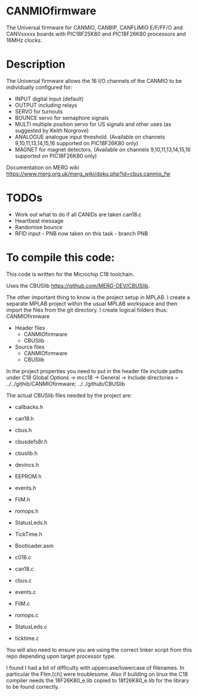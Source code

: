 # CANMIOfirmware

The Universal firmware for CANMIO, CANBIP, CANFLIMIO E/F/FF/O and CANVxxxxx boards with PIC18F25K80 and PIC18F26K80 processors and 16MHz clocks.

# Description

The Universal firmware allows the 16 I/O channels of the CANMIO to be individually configured for:

  * INPUT digital input (default)
  * OUTPUT including relays
  * SERVO for turnouts
  * BOUNCE servo for semaphore signals
  * MULTI multiple position servo for US signals and other uses (as suggested by Keith Norgrove)
  * ANALOGUE analogue input threshold. (Available on channels 9,10,11,13,14,15,16 supported on PIC18F26K80 only)
  * MAGNET for magnet detectors. (Available on channels 9,10,11,13,14,15,16 supported on PIC18F26K80 only)

Documentation on MERG wiki https://www.merg.org.uk/merg_wiki/doku.php?id=cbus:canmio_fw


# TODOs
  * Work out what to do if all CANIDs are taken can18.c
  * Heartbeat message
  * Randomise bounce
  * RFID input - PNB now taken on this task - branch PNB

# To compile this code:
This code is written for the Microchip C18 toolchain.

Uses the CBUSlib https://github.com/MERG-DEV/CBUSlib.

The other important thing to know is the project setup in MPLAB. I create a separate MPLAB project within the usual MPLAB workspace and then import the files from the git directory. I create logical folders thus:
CANMIOfirmware
  * Header files
    - CANMIOfirmware
    - CBUSlib
  * Source files
    - CANMIOfirmware
    - CBUSlib

In the project properties you need to put in the header file include paths under C18 Global Options -> mcc18 -> General -> Include directories = ../../githib/CANMIOfirmware; ../../github/CBUSlib

The actual CBUSlib files needed by the project are:
  * callbacks.h
  * can18.h
  * cbus.h
  * cbusdefs8r.h
  * cbuslib.h
  * devincs.h
  * EEPROM.h
  * events.h
  * FliM.h
  * romops.h
  * StatusLeds.h
  * TickTime.h

  * Bootloader.asm
  * c018.c
  * can18.c
  * cbus.c
  * events.c
  * FliM.c
  * romops.c
  * StatusLeds.c
  * ticktime.c

You will also need to ensure you are using the correct linker script from this repo depending upon target processor type. 

I found I had a bit of difficulty with uppercase/lowercase of filenames. In particular the Flim.[ch] were troublesome.
Also if building on linux the C18 compiler needs the 18F26K80_e.lib copied to 18f26K80_e.lib for the library to be found correctly.
